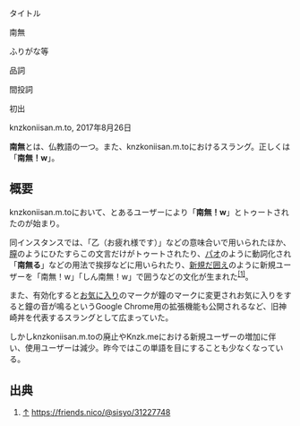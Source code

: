 <div>

タイトル

</div>

南無

ふりがな等

品詞

間投詞

初出

knzkoniisan.m.to, 2017年8月26日

  
**南無**とは、仏教語の一つ。また、knzkoniisan.m.toにおけるスラング。正しくは「**南無！w**」。

## 概要

knzkoniisan.m.toにおいて、とあるユーザーにより「**南無！w**」とトゥートされたのが始まり。

同インスタンスでは、「乙（お疲れ様です）」などの意味合いで用いられたほか、[膣](/%E8%86%A3 "膣")のようにひたすらこの文言だけがトゥートされたり、[パオ](/%E3%83%91%E3%82%AA%E3%82%8B "パオる")のように動詞化され「**南無る**」などの用法で挨拶などに用いられたり、[新規だ囲え](/%E6%96%B0%E8%A6%8F%E3%81%A0%E5%9B%B2%E3%81%88 "新規だ囲え")のように新規ユーザーを「南無！w」「しん南無！w」で囲うなどの文化が生まれた<sup>[\[1\]](#cite_note-1)</sup>。

また、有効化すると[お気に入り](/%E3%81%8A%E6%B0%97%E3%81%AB%E5%85%A5%E3%82%8A "お気に入り")のマークが鐘のマークに変更されお気に入りをすると鐘の音が鳴るというGoogle Chrome用の拡張機能も公開されるなど、旧神崎丼を代表するスラングとして広まっていた。

しかしknzkoniisan.m.toの廃止やKnzk.meにおける新規ユーザーの増加に伴い、使用ユーザーは減少。昨今ではこの単語を目にすることも少なくなっている。

## 出典

<div>

1.  <span id="cite_note-1">[↑](#cite_ref-1) <a href="https://friends.nico/@sisyo/31227748" rel="nofollow">https://friends.nico/@sisyo/31227748</a></span>

</div>
